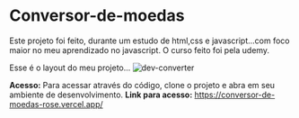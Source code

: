 # Conversor-de-moedas
 Este projeto foi feito, durante um estudo de html,css e javascript...com foco maior no meu aprendizado no javascript. O curso feito foi pela udemy.

 Esse é o layout do meu projeto...
![dev-converter](https://github.com/Marianadias503/Conversor-de-moedas/assets/126686223/6926b448-78cc-4841-ac93-f967ccdae6db)

**Acesso:** Para acessar através do código, clone o projeto e abra em seu ambiente de desenvolvimento.
**Link para acesso:** https://conversor-de-moedas-rose.vercel.app/
